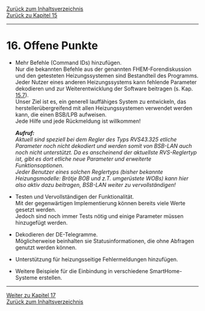 [Zurück zum Inhaltsverzeichnis](inhaltsverzeichnis.md)  
[Zurück zu Kapitel 15](kap15.md)    
    
---
    

    
# 16. Offene Punkte

-   Mehr Befehle (Command IDs) hinzufügen.  
    Nur die bekannten Befehle aus der genannten FHEM-Forendiskussion und
    den getesteten Heizungssystemen sind Bestandteil des Programms.
    Jeder Nutzer eines anderen Heizungssystems kann fehlende Parameter
    dekodieren und zur Weiterentwicklung der Software beitragen (s. Kap. [15.7](kap15.md#157-kann-ich-behilflich-sein-um-bisher-nicht-unterstützte-parameter-hinzuzufügen)).  
    Unser Ziel ist es, ein generell lauffähiges System zu entwickeln,
    das herstellerübergreifend mit allen Heizungssystemen verwendet
    werden kann, die einen BSB/LPB aufweisen.  
    Jede Hilfe und jede Rückmeldung ist willkommen!

    ***Aufruf:***  
    *Aktuell sind speziell bei dem Regler des Typs RVS43.325 etliche
    Parameter noch nicht dekodiert und werden somit von BSB-LAN auch
    noch nicht unterstützt. Da es anscheinend der aktuellste
    RVS-Reglertyp ist, gibt es dort etliche neue Parameter und
    erweiterte Funktionsoptionen.  
    Jeder Benutzer eines solchen Reglertyps (bisher bekannte
    Heizungsmodelle: Brötje BOB und z.T. umgerüstete WOBs) kann hier
    also aktiv dazu beitragen, BSB-LAN weiter zu vervollständigen!*

-   Testen und Vervollständigen der Funktionalität.  
    Mit der gegenwärtigen Implementierung können bereits viele Werte gesetzt werden.  
    Jedoch sind noch immer Tests nötig und einige Parameter müssen hinzugefügt werden.

-   Dekodieren der DE-Telegramme.  
    Möglicherweise beinhalten sie Statusinformationen, die ohne Abfragen genutzt werden können.

-   Unterstützung für heizungsseitige Fehlermeldungen hinzufügen.

-   Weitere Beispiele für die Einbindung in verschiedene SmartHome-Systeme erstellen.  
    
---
    

     
     
[Weiter zu Kapitel 17](kap17.md)      
[Zurück zum Inhaltsverzeichnis](inhaltsverzeichnis.md)  
